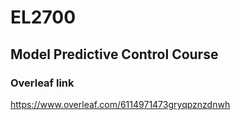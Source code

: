 # EL2700
## Model Predictive Control Course
### Overleaf link
https://www.overleaf.com/6114971473gryqpznzdnwh
